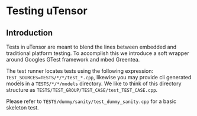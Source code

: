 # Testing uTensor

## Introduction
Tests in uTensor are meant to blend the lines between embedded and traditional platform testing. To accomplish this we introduce a soft wrapper around Googles GTest framework and mbed Greentea.

The test runner locates tests using the following expression:
`TEST_SOURCES=TESTS/*/*/test_*.cpp`, likewise you may provide cli generated models in a `TESTS/*/*/models` directory. We like to think of this directory structure as `TESTS/TEST_GROUP/TEST_CASE/test_TEST_CASE.cpp`. 

Please refer to `TESTS/dummy/sanity/test_dummy_sanity.cpp` for a basic skeleton test.
